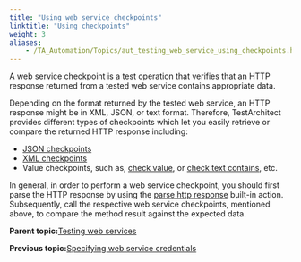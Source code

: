 ```yaml
--- 
title: "Using web service checkpoints"
linktitle: "Using checkpoints"
weight: 3
aliases: 
    - /TA_Automation/Topics/aut_testing_web_service_using_checkpoints.html
---
```


A web service checkpoint is a test operation that verifies that an HTTP response returned from a tested web service contains appropriate data.

Depending on the format returned by the tested web service, an HTTP response might be in XML, JSON, or text format. Therefore, TestArchitect provides different types of checkpoints which let you easily retrieve or compare the returned HTTP response including:

-   [JSON checkpoints](bia_JSON.html)
-   [XML checkpoints](bia_XML.html)
-   Value checkpoints, such as, [check value](bia_check_value.html), or [check text contains](bia_check_text_contains.html), etc.

In general, in order to perform a web service checkpoint, you should first parse the HTTP response by using the [parse http response](bia_parse_http_response.html) built-in action. Subsequently, call the respective web service checkpoints, mentioned above, to compare the method result against the expected data.

**Parent topic:**[Testing web services](/TA_Automation/Topics/aut_testing_web_service.html)

**Previous topic:**[Specifying web service credentials](/TA_Automation/Topics/aut_testing_web_service_specifying_credentials.html)

